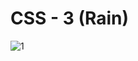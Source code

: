 # CSS - 3 (Rain)

![1](https://user-images.githubusercontent.com/25200958/27917405-efbbe506-627c-11e7-9981-e4d84b01c1f8.jpg)